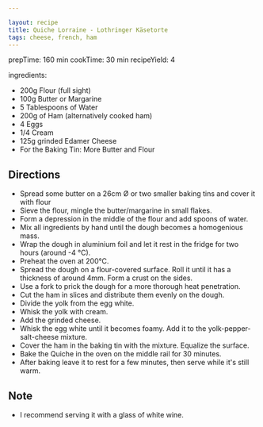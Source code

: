 ```yaml
---

layout: recipe
title: Quiche Lorraine - Lothringer Käsetorte
tags: cheese, french, ham
---
```


prepTime: 160 min
cookTime: 30 min
recipeYield: 4

ingredients:
- 200g Flour (full sight)
- 100g Butter or Margarine
- 5 Tablespoons of Water
- 200g of Ham (alternatively cooked ham)
- 4 Eggs
- 1/4 Cream
- 125g grinded Edamer Cheese
- For the Baking Tin: More Butter and Flour

##  Directions

- Spread some butter on a 26cm Ø or two smaller baking tins and cover it with flour
- Sieve the flour, mingle the butter/margarine in small flakes.
- Form a depression in the middle of the flour and add spoons of water.
- Mix all ingredients by hand until the dough becomes a homogenious mass.
- Wrap the dough in aluminium foil and let it rest in the fridge for two hours (around -4 °C).
- Preheat the oven at 200°C.
- Spread the dough on a flour-covered surface. Roll it until it has a thickness of around 4mm. Form a crust on the sides.
- Use a fork to prick the dough for a more thorough heat penetration.
- Cut the ham in slices and distribute them evenly on the dough.
- Divide the yolk from the egg white.
- Whisk the yolk with cream.
- Add the grinded cheese.
- Whisk the egg white until it becomes foamy. Add it to the yolk-pepper-salt-cheese mixture.
- Cover the ham in the baking tin with the mixture. Equalize the surface.
- Bake the Quiche in the oven on the middle rail for 30 minutes.
- After baking leave it to rest for a few minutes, then serve while it's still warm.

## Note

- I recommend serving it with a glass of white wine.
